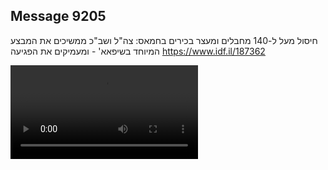 ## Message 9205

חיסול מעל ל-140 מחבלים ומעצר בכירים בחמאס: 
צה"ל ושב"כ ממשיכים את המבצע המיוחד בשיפאא' - ומעמיקים את הפגיעה
https://www.idf.il/187362

![Video](9205/9205_media.mp4)
